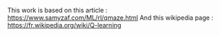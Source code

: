 This work is based on this article : https://www.samyzaf.com/ML/rl/qmaze.html
And this wikipedia page : https://fr.wikipedia.org/wiki/Q-learning